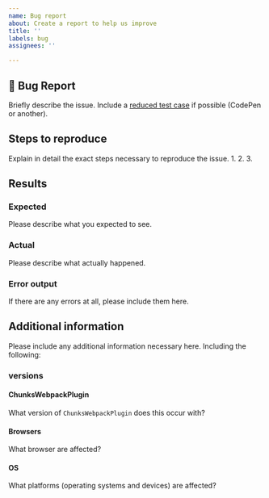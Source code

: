 ```yaml
---
name: Bug report
about: Create a report to help us improve
title: ''
labels: bug
assignees: ''

---
```


## 🐛 Bug Report

Briefly describe the issue.
Include a [reduced test case](https://css-tricks.com/reduced-test-cases/) if possible (CodePen or another).

## Steps to reproduce

Explain in detail the exact steps necessary to reproduce the issue.
1.
2.
3.

## Results

### Expected

Please describe what you expected to see.

### Actual

Please describe what actually happened.

### Error output

If there are any errors at all, please include them here.

## Additional information

Please include any additional information necessary here. Including the following:

### versions

#### ChunksWebpackPlugin

What version of `ChunksWebpackPlugin` does this occur with?

#### Browsers

What browser are affected?

#### OS

What platforms (operating systems and devices) are affected?
